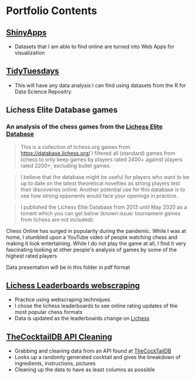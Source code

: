 # Portfolio Contents

## [ShinyApps](https://github.com/theglucru/ShinyApps)
- Datasets that I am able to find online are turned into Web Apps for visualization

## [TidyTuesdays](https://github.com/theglucru/TidyTuesdays)

- This will have any data analysis I can find using datasets from the R for Data Science Repositry

## Lichess Elite Database games
### An analysis of the chess games from the [Lichess Elite Database](https://github.com/nytimes/covid-19-data)
> This is a collection of lichess.org games from https://database.lichess.org/
> I filtered all (standard) games from lichess to only keep games by players rated 2400+ against players rated 2200+, excluding bullet games.

> I believe that the database might be useful for players who want to be up to date on the latest theoretical novelties as strong players test their discoveries online. Another potential use for this database is to see how strong opponents would face your openings in practice.

> I published the Lichess Elite Database from 2013 until May 2020 as a torrent which you can get below (known issue: tournament games from lichess are not included):

Chess Online has surged in popularity during the pandemic. While I was at home, I stumbled upon a YouTube video of people watching chess and making it look entertaining. While I do not play the game at all, I find it very fascinating looking at other people's analysis of games by some of the highest rated players

Data presentation will be in this folder in pdf format

## [Lichess Leaderboards webscraping](https://htmlpreview.github.io/?https://github.com/theglucru/Portfolio_Contents/blob/main/LichessLeaderboards.html)

- Practice using webscraping techniques 
- I chose the lichess leaderboards to see online rating updates of the most popular chess formats
- Data is updated as the leaderboards change on [Lichess](lichess.org/player)

## [TheCocktailDB API Cleaning](https://htmlpreview.github.io/?https://github.com/theglucru/Portfolio_Contents/blob/main/LichessLeaderboards.html)

- Grabbing and cleaning data from an API found at [TheCockTailDB](https://www.thecocktaildb.com/api.php)
- Looks up a randomly generated cocktail and gives the breakdown of ingredients, instructions, pictures
- Cleaning up the data to have as least columns as possible

